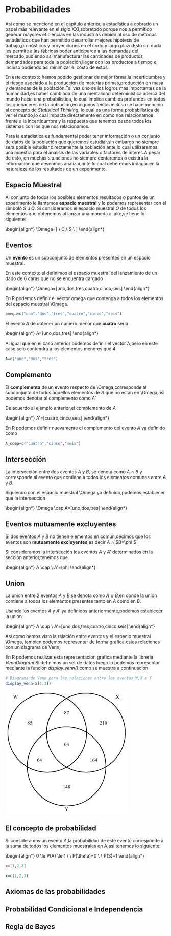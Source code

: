 # Probabilidades

Asi como se mencionó en el capítulo anterior,la estadística a cobrado un papel más relevante en el siglo XXI,sobretodo porque nos a permitido generar mayores eficiencias en las industrias debido al uso de métodos estadísticos que han permitido desarrollar mejores hipótesis de trabajo,pronósticos y proyecciones en el corto y largo plazo.Esto sin duda les permite a las fábricas poder anticiparce a las demandas del mercado,pudiendo asi manufacturar las cantidades de productos demandados para toda la población,llegar con los productos a tiempo e incluso pudiendo asi minimizar el costo de estos.

En este contexto hemos podido gestionar de mejor forma la incertidumbre y el riesgo asociado a la producción de materias primas,producción en masa y demandas de la población.Tal vez uno de los logros mas importantes de la humanidad,es haber cambiado de una mentalidad determinística acerca del mundo hacia una probabilística, lo cual implica cambios profundos en todos los quehaceres de la población,en algunos textos incluso se hace mención al concepto de _Statistical Thinking_, lo cual es una forma probabilística de ver el mundo,lo cual impacta directamente en como nos relacionamos frente a la incertidumbre y la respuesta que tenemos desde todos los sistemas con los que nos relacionamos.


Para la estadistica es fundamental poder tener información o un conjunto de datos de la población que queremos estudiar,sin embargo no siempre sera posible estudiar directamente la población ante lo cual utilizaremos una muestra para el analísis de las variables o factores de interes.A pesar de esto, en muchas situaciones no siempre contaremos o existira la información que deseamos analizar,ante lo cual deberemos indagar en la naturaleza de los resultados de un experimento.

## Espacio Muestral

Al conjunto de todos los posibles elementos,resultados o puntos de un experimento le llamamos **espacio muestral** y lo podemos representar con el simbolo *S* u $\Omega$. 
Si consideramos el espacio muestral $\Omega$ de todos los elementos que obtenemos al lanzar una moneda al aire,se tiene lo siguiente:


\begin{align*}
\Omega=[ \ C,\ S \ ]
\end{align*}

## Eventos

Un **evento** es un subconjunto de elementos presentes en un espacio muestral. 

En este contexto si definimos el espacio muestral del lanzamiento de un dado de 6 caras que no se encuentra cargado

\begin{align*}
\Omega=[uno,dos,tres,cuatro,cinco,seis]
\end{align*}

En R podemos definir el vector omega que contenga a todos los elementos del espacio muestral \Omega.


```r
omega=c("uno","dos","tres","cuatro","cinco","seis")
```


El evento $A$ de obtener un numero menor que **cuatro** seria

\begin{align*}
A=[uno,dos,tres]
\end{align*}

Al igual que en el caso anterior podemos definir el vector A,pero en este caso solo contendra a los elementos menores que 4


```r
A=c("uno","dos","tres")
```


## Complemento

El **complemento** de un evento respecto de \Omega,corresponde al subconjunto de todos aquellos elementos de $A$ que no estan en \Omega,asi podemos denotar al complemento como $A'$

De acuerdo al ejemplo anterior,el complemento de $A$

\begin{align*}
A'=[cuatro,cinco,seis]
\end{align*}

En R podemos definir nuevamente el complemento del evento $A$ ya definido como


```r
A_comp=c("cuatro","cinco","seis")
```


## Intersección

La intersección entre dos eventos $A$ y $B$, se denota como $A$ $\cap$ $B$ y corresponde al evento que contiene a todos los elementos comunes entre $A$ y $B$.

Siguiendo con el espacio muestral \Omega ya definido,podemos establecer que la interseccion

\begin{align*}
\Omega \cap A=[uno,dos,tres]
\end{align*}

## Eventos mutuamente excluyentes

Si dos eventos $A$ y $B$ no tienen elementos en común,decimos que los eventos son **mutuamente excluyentes**,es decir $A$ $\cap$ $B=\phi $

Si consideramos la intersección los eventos $A$ y $A'$ determinados en la sección anterior,tenemos que

\begin{align*}
A \cap \ A'=\phi
\end{align*}

## Union

La union entre 2 eventos $A$ y $B$ se denota como $A$ $\cup$ $B$,en donde la unión contiene a todos los elementos presentes tanto en $A$ como en $B$.

Usando los eventos $A$ y $A'$ ya definidos anteriormente,podemos establecer la union


\begin{align*}
A \cup \ A'=[uno,dos,tres,cuatro,cinco,seis]
\end{align*}

Asi como hemos visto la relación entre eventos y el espacio muestral \Omega, tambien podemos representar de forma grafica estas relaciones con un diagrama de Venn, 

En R podemos realizar esta representacion grafica mediante la libreria *VennDiagram*.Si definimos un set de datos luego lo podemos representar mediante la funcion *display_venn()* como se muestra a continuación




```r
# Diagrama de Venn para las relaciones entre los eventos W,X e Y
display_venn(x[1:3])
```

<img src="02-Teoria-de-probabilidad_files/figure-html/unnamed-chunk-5-1.png" width="384" />






## El concepto de probabilidad

Si consideramos un evento $A$,la probabilidad de este evento corresponde a la suma de todos los elementos muestrales en A,asi tenemos lo siguiente:

\begin{align*}
0 \le P(A) \le  1 \\ \\
P(\theta)=0 \\ \\
P(S)=1 
\end{align*}



```python
x=[1,2,3]
```


```r
x=c(1,2,3)
```

## Axiomas de las probabilidades


## Probabilidad Condicional e Independencia


## Regla de Bayes


